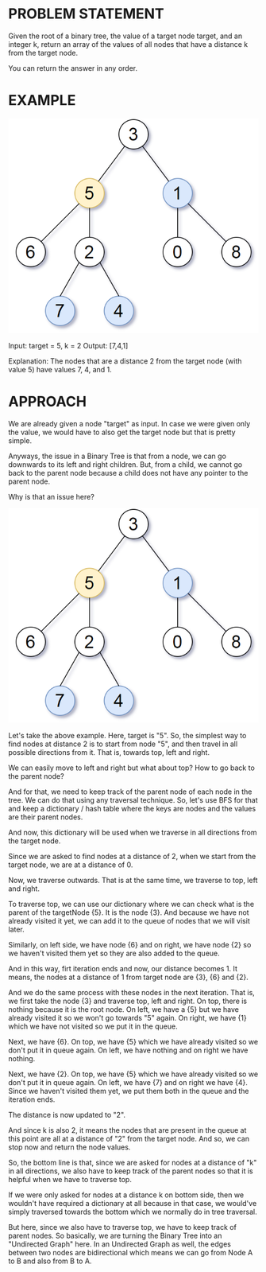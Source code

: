 # PROBLEM STATEMENT

Given the root of a binary tree, the value of a target node target, and an integer k, return an array of the values of all nodes that have a distance k from the target node.

You can return the answer in any order.

# EXAMPLE

![alt text](image.png)

Input: target = 5, k = 2
Output: [7,4,1]

Explanation: The nodes that are a distance 2 from the target node (with value 5) have values 7, 4, and 1.

# APPROACH

We are already given a node "target" as input. In case we were given only the value, we would have to also get the target node but that is pretty simple.

Anyways, the issue in a Binary Tree is that from a node, we can go downwards to its left and right children. But, from a child, we cannot go back to the parent node because a child does not have any pointer to the parent node. 

Why is that an issue here?

![alt text](image.png)

Let's take the above example. Here, target is "5". So, the simplest way to find nodes at distance 2 is to start from node "5", and then travel in all possible directions from it. That is, towards top, left and right.

We can easily move to left and right but what about top? How to go back to the parent node?

And for that, we need to keep track of the parent node of each node in the tree. We can do that using any traversal technique. So, let's use BFS for that and keep a dictionary / hash table where the keys are nodes and the values are their parent nodes.

And now, this dictionary will be used when we traverse in all directions from the target node.

Since we are asked to find nodes at a distance of 2, when we start from the target node, we are at a distance of 0.

Now, we traverse outwards. That is at the same time, we traverse to top, left and right.

To traverse top, we can use our dictionary where we can check what is the parent of the targetNode {5}. It is the node {3}. And because we have not already visited it yet, we can add it to the queue of nodes that we will visit later.

Similarly, on left side, we have node {6} and on right, we have node {2} so we haven't visited them yet so they are also added to the queue.

And in this way, firt iteration ends and now, our distance becomes 1. It means, the nodes at a distance of 1 from target node are {3}, {6} and {2}.

And we do the same process with these nodes in the next iteration. That is, we first take the node {3} and traverse top, left and right. On top, there is nothing because it is the root node. On left, we have a {5} but we have already visited it so we won't go towards "5" again. On right, we have {1} which we have not visited so we put it in the queue.

Next, we have {6}. On top, we have {5} which we have already visited so we don't put it in queue again. On left, we have nothing and on right we have nothing.

Next, we have {2}. On top, we have {5} which we have already visited so we don't put it in queue again. On left, we have {7} and on right we have {4}. Since we haven't visited them yet, we put them both in the queue and the iteration ends.

The distance is now updated to "2".

And since k is also 2, it means the nodes that are present in the queue at this point are all at a distance of "2" from the target node. And so, we can stop now and return the node values.

So, the bottom line is that, since we are asked for nodes at a distance of "k" in all directions, we also have to keep track of the parent nodes so that it is helpful when we have to traverse top.

If we were only asked for nodes at a distance k on bottom side, then we wouldn't have required a dictionary at all because in that case, we would've simply traversed towards the bottom which we normally do in tree traversal.

But here, since we also have to traverse top, we have to keep track of parent nodes. So basically, we are turning the Binary Tree into an "Undirected Graph" here. In an Undirected Graph as well, the edges between two nodes are bidirectional which means we can go from Node A to B and also from B to A.